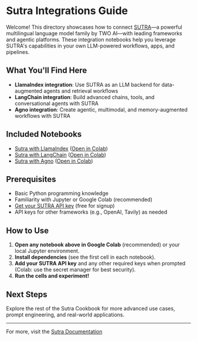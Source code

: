 # Sutra Integrations Guide

Welcome! This directory showcases how to connect [SUTRA](https://www.two.ai/sutra)—a powerful multilingual language model family by TWO AI—with leading frameworks and agentic platforms. These integration notebooks help you leverage SUTRA's capabilities in your own LLM-powered workflows, apps, and pipelines.

## What You'll Find Here

- **LlamaIndex integration**: Use SUTRA as an LLM backend for data-augmented agents and retrieval workflows
- **LangChain integration**: Build advanced chains, tools, and conversational agents with SUTRA
- **Agno integration**: Create agentic, multimodal, and memory-augmented workflows with SUTRA

## Included Notebooks

- [Sutra with LlamaIndex](sutra_with_llamaindex.ipynb) ([Open in Colab](https://colab.research.google.com/github/Shubhwithai/sutra-cookbook/blob/main/integrations/sutra_with_llamaindex.ipynb))
- [Sutra with LangChain](sutra_with_langchain.ipynb) ([Open in Colab](https://colab.research.google.com/github/Shubhwithai/sutra-cookbook/blob/main/integrations/sutra_with_langchain.ipynb))
- [Sutra with Agno](sutra_with_agno.ipynb) ([Open in Colab](https://colab.research.google.com/github/Shubhwithai/sutra-cookbook/blob/main/integrations/sutra_with_agno.ipynb))

## Prerequisites

- Basic Python programming knowledge
- Familiarity with Jupyter or Google Colab (recommended)
- [Get your SUTRA API key](https://www.two.ai/sutra/api) (free for signup)
- API keys for other frameworks (e.g., OpenAI, Tavily) as needed

## How to Use

1. **Open any notebook above in Google Colab** (recommended) or your local Jupyter environment.
2. **Install dependencies** (see the first cell in each notebook).
3. **Add your SUTRA API key** and any other required keys when prompted (Colab: use the secret manager for best security).
4. **Run the cells and experiment!**

## Next Steps

Explore the rest of the Sutra Cookbook for more advanced use cases, prompt engineering, and real-world applications.

---

For more, visit the [Sutra Documentation](https://docs.sutra.ai)
